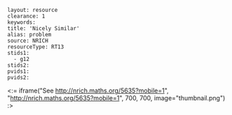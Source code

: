 ````
layout: resource
clearance: 1
keywords:
title: 'Nicely Similar'
alias: problem
source: NRICH
resourceType: RT13
stids1: 
  - g12
stids2:
pvids1:
pvids2:

````

<:= iframe("See http://nrich.maths.org/5635?mobile=1", "http://nrich.maths.org/5635?mobile=1", 700, 700, image="thumbnail.png") :>